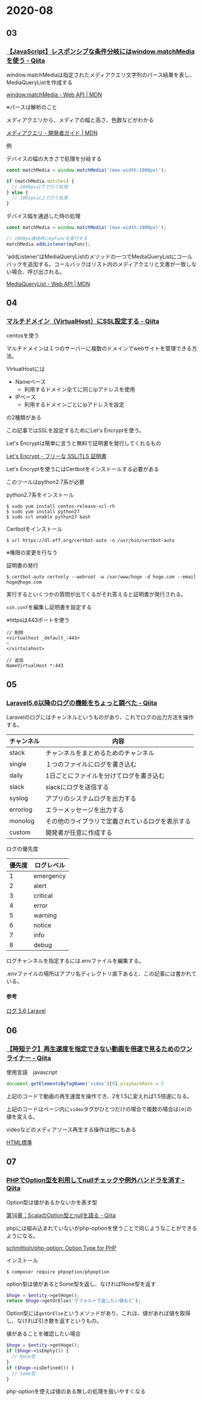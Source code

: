 # 2020-08

## 03

### [【JavaScript】レスポンシブな条件分岐にはwindow\.matchMediaを使う \- Qiita](https://qiita.com/flat-ito/items/44d6526a720201aecca4)

window.matchMediaは指定されたメディアクエリ文字列のパース結果を表し、MediaQueryListを作成する

[window\.matchMedia \- Web API \| MDN](https://developer.mozilla.org/ja/docs/Web/API/Window/matchMedia)

※パースは解析のこと

メディアクエリから、メディアの幅と高さ、色数などがわかる

[メディアクエリ \- 開発者ガイド \| MDN](https://developer.mozilla.org/ja/docs/Web/Guide/CSS/Media_queries)

例

デバイスの幅の大きさで処理を分岐する

```js
const matchMedia = window.matchMedia('(max-width:1000px)');

if (matchMedia.matches) {
  // 1000px以下で行う処理
} else {
  // 1001px以上で行う処理
}
```

デバイス幅を通過した時の処理

```js
const matchMedia = window.matchMedia('(max-width:1000px)');

// 1000px通過時にmyFuncを実行する
matchMedia.addListener(myFunc);
```

'addListener'はMediaQueryListのメソッドの一つでMediaQueryListにコールバックを追加する。コールバックはリスト内のメディアクエリと文書が一致しない場合、呼び出される。

[MediaQueryList \- Web API \| MDN](https://developer.mozilla.org/ja/docs/Web/API/MediaQueryList)

## 04

### [マルチドメイン（VirtualHost）にSSL設定する \- Qiita](https://qiita.com/kana-t/items/e37a9bcd13b314481036)

centosを使う

マルチドメインは１つのサーバーに複数のドメインでwebサイトを管理できる方法。

VirtualHostには
- Nameベース
  - 利用するドメイン全てに同じipアドレスを使用
- IPベース 
  - 利用するドメインごとにipアドレスを設定 

の2種類がある


この記事ではSSLを設定するためにLet's Encryptを使う。

Let's Encryptは簡単に言うと無料で証明書を発行してくれるもの

[Let's Encrypt \- フリーな SSL/TLS 証明書](https://letsencrypt.org/ja/)

Let's Encryptを使うにはCertbotをインストールする必要がある

このツールはpython2.7系が必要

python2.7系をインストール

```
$ sudo yum install centos-release-scl-rh
$ sudo yum install python27
$ sudo scl enable python27 bash
```

Certbotをインストール

```
$ url https://dl.eff.org/certbot-auto -o /usr/bin/certbot-auto
```

※権限の変更を行なう

証明書の発行

```
$ certbot-auto certonly --webroot -w /var/www/hoge -d hoge.com --email hoge@hoge.com
```

実行するといくつかの質問が出てくるがそれ答えると証明書が発行される。


`ssh.conf`を編集し証明書を設定する

※httpsは443ポートを使う

```
// 削除
<virtualhost _default_:443>
~
</virtulahost>

// 追加
NameVirtualHost *:443
```

## 05

### [Laravel5\.6以降のログの機能をちょっと調べた \- Qiita](https://qiita.com/miriwo/items/0a44b70f722a3863ff38)

Laravelのログにはチャンネルというものがあり、これでログの出力方法を操作する。

|チャンネル|内容|
|---|---|
|stack|チャンネルをまとめるためのチャンネル|
|single|１つのファイルにログを書き込む|
|daily|1日ごとにファイルを分けてログを書き込む|
|slack|slackにログを送信する|
|syslog|アプリのシステムログを出力する|
|errorlog|エラーメッセージを出力する|
|monolog|その他のライブラリで定義されているログを表示する|
|custom|開発者が任意に作成する|

ログの優先度

|優先度|ログレベル|
|---|---|
|1|emergency|
|2|alert|
|3|critical|
|4|error|
|5|warning|
|6|notice|
|7|info|
|8|debug|

ログチャンネルを指定するには.envファイルを編集する。

.envファイルの場所はアプリ名ディレクトリ直下あると、この記事には書かれている。

#### 参考

[ログ 5\.6 Laravel](https://readouble.com/laravel/5.6/ja/logging.html)

## 06

### [【時短テク】再生速度を指定できない動画を倍速で見るためのワンライナー \- Qiita](https://qiita.com/t15/items/9cf11354a4e6c5ef0616)

使用言語　javascript

```js
document.getElementsByTagName('video')[0].playbackRate = 2
```

上記のコードで動画の再生速度を操作でき、2を1.5に変えれば1.5倍速になる。

上記のコードはページ内に`video`タグがひとつだけの場合で複数の場合は`[0]`の値を変える。

videoなどのメディアソース再生する操作は他にもある

[HTML標準](https://html.spec.whatwg.org/multipage/media.html#playing-the-media-resource)

## 07

### [PHPでOption型を利用してnullチェックや例外ハンドラを消す \- Qiita](https://qiita.com/kubotak/items/80fbb27ad3e35a46ff9f)


Option型は値があるかないかを表す型

[第14章：ScalaのOption型とnullを語る \- Qiita](https://qiita.com/f81@github/items/7bca48469d9aea65780d)

phpには組み込まれていないがphp-optionを使うことで同じようなことができるようになる。

[schmittjoh/php\-option: Option Type for PHP](https://github.com/schmittjoh/php-option)

インストール

```
$ composer require phpoption/phpoption
```

option型は値があるとSome型を返し、なければNone型を返す

```php
$hoge = $entity->getHoge();
return $hoge->getOrElse('デフォルトで返したい値など');
```

Option型には`getOrElse`というメソッドがあり、これは、値があれば値を取得し、なければ引き数を返すというもの。

値があることを確認したい場合

```php
$hoge = $entity->getHoge();
if ($hoge->isEmpty()) {
  // None型
}
if ($hoge->isDefined()) {
  // Some型
}
```

php-optionを使えば値のある無しの処理を扱いやすくなる